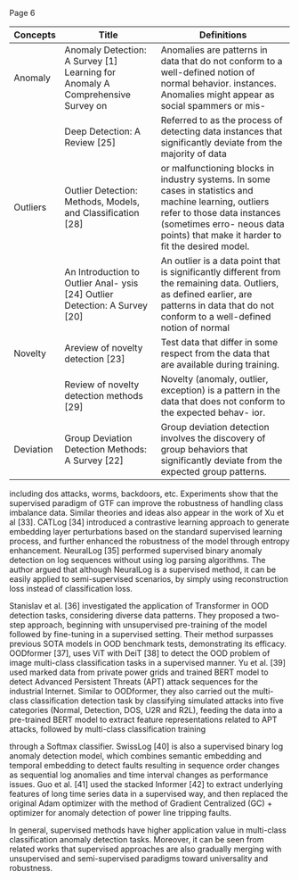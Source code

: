 Page 6

| Concepts   | Title                                                                          | Definitions                                                                                                                                                                                                              |
|------------|--------------------------------------------------------------------------------|--------------------------------------------------------------------------------------------------------------------------------------------------------------------------------------------------------------------------|
| Anomaly    | Anomaly Detection: A Survey [1] Learning for Anomaly A Comprehensive Survey on | Anomalies are patterns in data that do not conform to a well-defined notion of normal behavior. instances. Anomalies might appear as social spammers or mis-                                                             |
|            | Deep Detection: A Review [25]                                                  | Referred to as the process of detecting data instances that significantly deviate from the majority of data                                                                                                              |
| Outliers   | Outlier Detection: Methods, Models, and Classification [28]                    | or malfunctioning blocks in industry systems. In some cases in statistics and machine learning, outliers refer to those data instances (sometimes erro- neous data points) that make it harder to fit the desired model. |
|            | An Introduction to Outlier Anal- ysis [24] Outlier Detection: A Survey [20]    | An outlier is a data point that is significantly different from the remaining data. Outliers, as defined earlier, are patterns in data that do not conform to a well-defined notion of normal                            |
| Novelty    | Areview of novelty detection [23]                                              | Test data that differ in some respect from the data that are available during training.                                                                                                                                  |
|            | Review of novelty detection methods [29]                                       | Novelty (anomaly, outlier, exception) is a pattern in the data that does not conform to the expected behav- ior.                                                                                                         |
| Deviation  | Group Deviation Detection Methods: A Survey [22]                               | Group deviation detection involves the discovery of group behaviors that significantly deviate from the expected group patterns.                                                                                         |

including dos attacks, worms, backdoors, etc. Experiments show that the supervised paradigm of GTF can improve the robustness of handling class imbalance data. Similar theories and ideas also appear in the work of Xu et al [33]. CATLog [34] introduced a contrastive learning approach to generate embedding layer perturbations based on the standard supervised learning process, and further enhanced the robustness of the model through entropy enhancement. NeuralLog [35] performed supervised binary anomaly detection on log sequences without using log parsing algorithms. The author argued that although NeuralLog is a supervised method, it can be easily applied to semi-supervised scenarios, by simply using reconstruction loss instead of classification loss.

Stanislav et al. [36] investigated the application of Transformer in OOD detection tasks, considering diverse data patterns. They proposed a two-step approach, beginning with unsupervised pre-training of the model followed by fine-tuning in a supervised setting. Their method surpasses previous SOTA models in OOD benchmark tests, demonstrating its efficacy. OODformer [37], uses ViT with DeiT [38] to detect the OOD problem of image multi-class classification tasks in a supervised manner. Yu et al. [39] used marked data from private power grids and trained BERT model to detect Advanced Persistent Threats (APT) attack sequences for the industrial Internet. Similar to OODformer, they also carried out the multi-class classification detection task by classifying simulated attacks into five categories (Normal, Detection, DOS, U2R and R2L), feeding the data into a pre-trained BERT model to extract feature representations related to APT attacks, followed by multi-class classification training

through a Softmax classifier. SwissLog [40] is also a supervised binary log anomaly detection model, which combines semantic embedding and temporal embedding to detect faults resulting in sequence order changes as sequential log anomalies and time interval changes as performance issues. Guo et al. [41] used the stacked Informer [42] to extract underlying features of long time series data in a supervised way, and then replaced the original Adam optimizer with the method of Gradient Centralized (GC) + optimizer for anomaly detection of power line tripping faults.

In general, supervised methods have higher application value in multi-class classification anomaly detection tasks. Moreover, it can be seen from related works that supervised approaches are also gradually merging with unsupervised and semi-supervised paradigms toward universality and robustness.